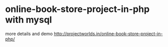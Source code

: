 # online-book-store-project-in-php with mysql

more details and demo http://projectworlds.in/online-book-store-project-in-php/
